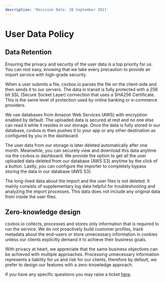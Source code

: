 ```yaml
---
description: 'Revision Date: 28 September 2021'
---
```


# User Data Policy

## Data Retention

Ensuring the privacy and security of the user data is a top priority for us. You can rest easy, knowing that we take every precaution to provide an import service with high-grade security.

When a user submits a file, csvbox.io parses the file on the client-side and then sends it to our servers. The data in transit is fully protected with a 256 bit SSL \(Secure Socket Layer\) connection that uses a SHA256 Certificate. This is the same level of protection used by online banking or e-commerce providers.  

We use databases from Amazon Web Services \(AWS\) with encryption enabled by default. The uploaded data is secured at rest and no one else can read it while it resides in our storage. Once the data is fully stored in our database, csvbox.io then pushes it to your app or any other destination as configured by you in the dashboard.

The user data from our storage is later deleted automatically after one month. Meanwhile, you can securely view and download this data anytime via the csvbox.io dashboard. We provide the option to get all the user uploaded data deleted from our database \(AWS S3\) anytime by the click of a button. Lastly, you can configure the importer to completely bypass storing the data in our database \(AWS S3\).    

The long-lived data about the import and the user files is not deleted. It mainly consists of supplementary log data helpful for troubleshooting and analyzing the import processes. This data does not include any original data from inside the user files.

## Zero-knowledge design

csvbox.io collects, processes and stores only information that is required to run the service. We do not proactively build customer profiles, track metadata about the end-users or store unnecessary information in cookies unless our clients explicitly demand it to achieve their business goals.

With privacy at heart, we appreciate that the same business objectives can be achieved with multiple approaches. Processing unnecessary information represents a liability for us and risk for our clients, therefore by default, we prefer to design our features with a zero-knowledge approach.

If you have any specific questions you may raise a ticket [here](https://share.hsforms.com/1ubpg6RBoQgKOISkRMEViwg5auur).

